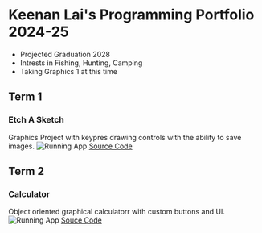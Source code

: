 # Keenan Lai's Programming Portfolio 2024-25
* Projected Graduation 2028
* Intrests in Fishing, Hunting, Camping
* Taking Graphics 1 at this time

## Term 1
### Etch A Sketch
Graphics Project with keypres drawing controls with the ability to save images.
![Running App]()
[Source Code]()

## Term 2
### Calculator
Object oriented graphical calculatorr with custom buttons and UI.
![Running App]()
[Souce Code]()
